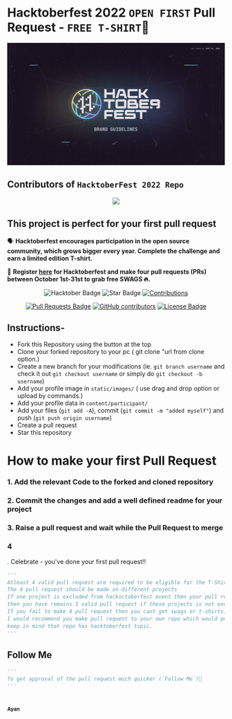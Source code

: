 # Hacktoberfest 2022 `OPEN FIRST` Pull Request - `FREE T-SHIRT`🎉
![Hacktoberfest 2022](static/logo.png)


## Contributors of `HacktoberFest 2022 Repo`

<div align="center">

<a href="https://github.com/ezzop/HacktoberFest2022/graphs/contributors">
  <img src="https://contrib.rocks/image?repo=ezzop/HacktoberFest2022" />
</a>
  
  </div>

## This project is perfect for your first pull request

🗣 **Hacktoberfest encourages participation in the open source community, which grows bigger every year. Complete the challenge and earn a limited edition T-shirt.**

📢 **Register [here](https://hacktoberfest.digitalocean.com) for Hacktoberfest and make four pull requests (PRs) between October 1st-31st to grab free SWAGS 🔥.**

<div align="center">

<img src="https://img.shields.io/badge/hacktoberfest-2022-blueviolet" alt="Hacktober Badge"/>
 <img src="https://img.shields.io/static/v1?label=%F0%9F%8C%9F&message=If%20Useful&style=style=flat&color=BC4E99" alt="Star Badge"/>
 <a href="https://github.com/ezzop" ><img src="https://img.shields.io/badge/Contributions-welcome-violet.svg?style=flat&logo=git" alt="Contributions" /></a>

<a href="https://github.com/ezzop/HacktoberFest2022/pulls"><img src="https://img.shields.io/github/issues-pr/ezzop/HacktoberFest2022" alt="Pull Requests Badge"/></a>
<a href="https://github.com/ezzop/HacktoberFest2022/graphs/contributors"><img alt="GitHub contributors" src="https://img.shields.io/github/contributors/ezzop/HacktoberFest2022?color=2b9348"></a>
<a href="https://github.com/ezzop/HacktoberFest2022/blob/master/LICENSE"><img src="https://img.shields.io/github/license/ezzop/HacktoberFest2022?color=2b9348" alt="License Badge"/></a>

</div>

## Instructions-

- Fork this Repository using the button at the top
- Clone your forked repository to your pc ( git clone "url from clone option.)
- Create a new branch for your modifications (ie. `git branch username` and check it out `git checkout username` or simply do `git checkout -b username`)
- Add your profile image in `static/images/` ( use drag and drop option or upload by commands.)
- Add your profile data in `content/participant/`
- Add your files (`git add -A`), commit (`git commit -m "added myself"`) and push (`git push origin username`)
- Create a pull request
- Star this repository

# How to make your first Pull Request

  ### 1. Add the relevant Code to the forked and cloned repository

### 2. Commit the changes and add a well defined readme for your project

### 3. Raise a pull request and wait while the Pull Request to merge

### 4
. Celebrate - you've done your first pull request!!

```py
'''
Atleast 4 valid pull request are required to be eligible for the T-Shirt giveaway. 
The 4 pull request should be made on different projects
If one project is excluded from hackoctoberfest event then your pull request will not be count and 
then you have remains 3 valid pull request if these projects is not excluded.
If you fail to make 4 pull request then you cant get swags or t-shirts.
I would recommend you make pull request to your own repo which would put you on the safer side.
keep in mind that repo has hacktoberfest topic.
'''
```

## Follow Me

```py
'''
To get approval of the pull request much quicker (`Follow Me`)🚀
'''
```

<tr><td align="center"><a href="https://github.com/ayan2809"><kbd><img src="https://avatars3.githubusercontent.com/ayan2809?size=100" width="100px;" alt=""/></kbd><br /><sub><b>Ayan</b></sub></a><br /></td>

</tr>
